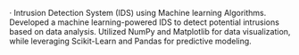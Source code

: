 ·	Intrusion Detection System (IDS) using Machine learning Algorithms.
  Developed a machine learning-powered IDS to detect potential intrusions based on data analysis. Utilized NumPy and Matplotlib for data visualization, while leveraging Scikit-Learn and Pandas for predictive modeling. 
